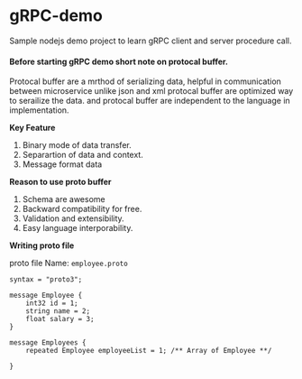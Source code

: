 # gRPC-demo

Sample nodejs demo project to learn gRPC client and server procedure call.

#### Before starting gRPC demo short note on protocal buffer.

Protocal buffer are a mrthod of serializing data, helpful in communication between microservice unlike json and xml protocal buffer are optimized way to serailize the data.
and protocal buffer are independent to the language in implementation.

**Key Feature**

1. Binary mode of data transfer.
2. Separartion of data and context.
3. Message format data

**Reason to use proto buffer**

1. Schema are awesome
2. Backward compatibility for free.
3. Validation and extensibility.
4. Easy language interporability.

**Writing proto file**

proto file Name: `employee.proto`

```
syntax = "proto3";

message Employee {
    int32 id = 1;
    string name = 2;
    float salary = 3;
}

message Employees {
    repeated Employee employeeList = 1; /** Array of Employee **/

}

```
